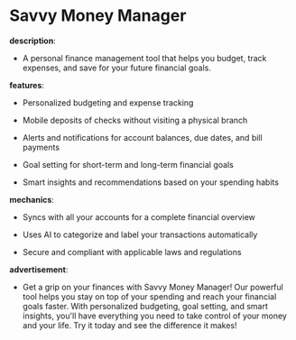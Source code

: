 # Savvy Money Manager

**description**: 

- A personal finance management tool that helps you budget, track expenses, and save for your future financial goals.

**features**: 

- Personalized budgeting and expense tracking

- Mobile deposits of checks without visiting a physical branch

- Alerts and notifications for account balances, due dates, and bill payments

- Goal setting for short-term and long-term financial goals

- Smart insights and recommendations based on your spending habits

**mechanics**: 

- Syncs with all your accounts for a complete financial overview

- Uses AI to categorize and label your transactions automatically

- Secure and compliant with applicable laws and regulations

**advertisement**: 

- Get a grip on your finances with Savvy Money Manager! Our powerful tool helps you stay on top of your spending and reach your financial goals faster. With personalized budgeting, goal setting, and smart insights, you'll have everything you need to take control of your money and your life. Try it today and see the difference it makes! 

